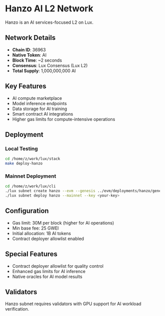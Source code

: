 # Hanzo AI L2 Network

Hanzo is an AI services-focused L2 on Lux.

## Network Details
- **Chain ID**: 36963
- **Native Token**: AI
- **Block Time**: ~2 seconds
- **Consensus**: Lux Consensus (Lux L2)
- **Total Supply**: 1,000,000,000 AI

## Key Features
- AI compute marketplace
- Model inference endpoints
- Data storage for AI training
- Smart contract AI integrations
- Higher gas limits for compute-intensive operations

## Deployment

### Local Testing
```bash
cd /home/z/work/lux/stack
make deploy-hanzo
```

### Mainnet Deployment
```bash
cd /home/z/work/lux/cli
./lux subnet create hanzo --evm --genesis ../evm/deployments/hanzo/genesis.json
./lux subnet deploy hanzo --mainnet --key <your-key>
```

## Configuration
- Gas limit: 30M per block (higher for AI operations)
- Min base fee: 25 GWEI
- Initial allocation: 1B AI tokens
- Contract deployer allowlist enabled

## Special Features
- Contract deployer allowlist for quality control
- Enhanced gas limits for AI inference
- Native oracles for AI model results

## Validators
Hanzo subnet requires validators with GPU support for AI workload verification.
